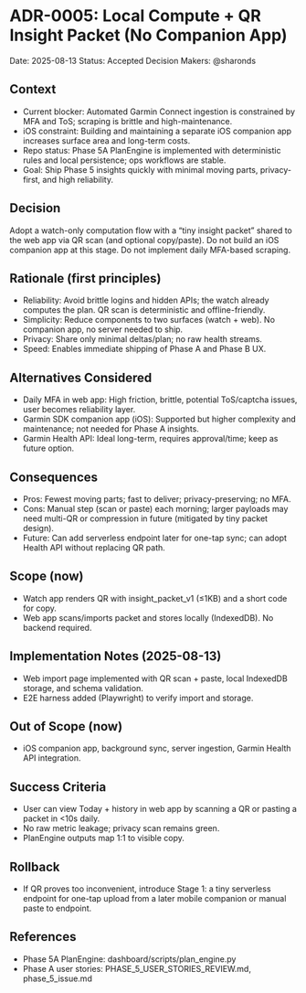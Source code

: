 # ADR-0005: Local Compute + QR Insight Packet (No Companion App)

Date: 2025-08-13
Status: Accepted
Decision Makers: @sharonds

## Context
- Current blocker: Automated Garmin Connect ingestion is constrained by MFA and ToS; scraping is brittle and high-maintenance.
- iOS constraint: Building and maintaining a separate iOS companion app increases surface area and long-term costs.
- Repo status: Phase 5A PlanEngine is implemented with deterministic rules and local persistence; ops workflows are stable.
- Goal: Ship Phase 5 insights quickly with minimal moving parts, privacy-first, and high reliability.

## Decision
Adopt a watch-only computation flow with a “tiny insight packet” shared to the web app via QR scan (and optional copy/paste). Do not build an iOS companion app at this stage. Do not implement daily MFA-based scraping.

## Rationale (first principles)
- Reliability: Avoid brittle logins and hidden APIs; the watch already computes the plan. QR scan is deterministic and offline-friendly.
- Simplicity: Reduce components to two surfaces (watch + web). No companion app, no server needed to ship.
- Privacy: Share only minimal deltas/plan; no raw health streams.
- Speed: Enables immediate shipping of Phase A and Phase B UX.

## Alternatives Considered
- Daily MFA in web app: High friction, brittle, potential ToS/captcha issues, user becomes reliability layer.
- Garmin SDK companion app (iOS): Supported but higher complexity and maintenance; not needed for Phase A insights.
- Garmin Health API: Ideal long-term, requires approval/time; keep as future option.

## Consequences
- Pros: Fewest moving parts; fast to deliver; privacy-preserving; no MFA.
- Cons: Manual step (scan or paste) each morning; larger payloads may need multi-QR or compression in future (mitigated by tiny packet design).
- Future: Can add serverless endpoint later for one-tap sync; can adopt Health API without replacing QR path.

## Scope (now)
- Watch app renders QR with insight_packet_v1 (≤1KB) and a short code for copy.
- Web app scans/imports packet and stores locally (IndexedDB). No backend required.

## Implementation Notes (2025-08-13)
- Web import page implemented with QR scan + paste, local IndexedDB storage, and schema validation.
- E2E harness added (Playwright) to verify import and storage.

## Out of Scope (now)
- iOS companion app, background sync, server ingestion, Garmin Health API integration.

## Success Criteria
- User can view Today + history in web app by scanning a QR or pasting a packet in <10s daily.
- No raw metric leakage; privacy scan remains green.
- PlanEngine outputs map 1:1 to visible copy.

## Rollback
- If QR proves too inconvenient, introduce Stage 1: a tiny serverless endpoint for one-tap upload from a later mobile companion or manual paste to endpoint.

## References
- Phase 5A PlanEngine: dashboard/scripts/plan_engine.py
- Phase A user stories: PHASE_5_USER_STORIES_REVIEW.md, phase_5_issue.md

